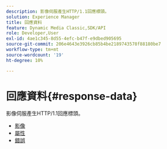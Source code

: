 ```yaml
---
description: 影像伺服產生HTTP/1.1回應標頭。
solution: Experience Manager
title: 回應資料
feature: Dynamic Media Classic,SDK/API
role: Developer,User
exl-id: 4ae1c345-8d55-4efc-b47f-e9dbed905695
source-git-commit: 206e4643e3926cb85b4be2189743578f88180be7
workflow-type: tm+mt
source-wordcount: '19'
ht-degree: 10%

---
```


# 回應資料{#response-data}

影像伺服產生HTTP/1.1回應標頭。

* [影像](c-images.md)
* [屬性](c-properties/c-properties.md)
* [錯誤](r-errors.md)
